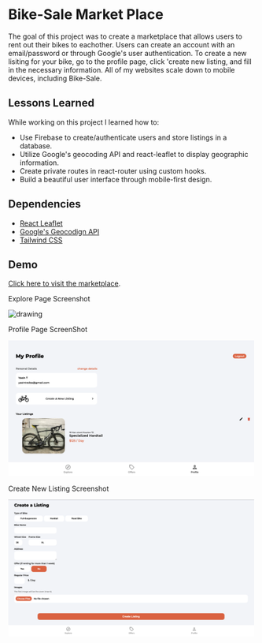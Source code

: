 # Bike-Sale Market Place 

The goal of this project was to create a marketplace that allows users to rent out their bikes to eachother. Users can create an account with an email/password or through Google's user authentication. To create a new lisiting for your bike, go to the profile page, click 'create new listing, and fill in the necessary information. All of my websites scale down to mobile devices, including Bike-Sale. 

## Lessons Learned

While working on this project I learned how to:

* Use Firebase to create/authenticate users and store listings in a database. 
* Utilize Google's geocoding API and react-leaflet to display geographic information.
* Create private routes in react-router using custom hooks. 
* Build a beautiful user interface through mobile-first design.

## Dependencies

* [React Leaflet](https://react-leaflet.js.org/) 
* [Google's Geocodign API](https://pypi.org/project/openpyxl/)
* [Tailwind CSS](https://tailwindcss.com/)

## Demo

[Click here to visit the marketplace](https://bike-sale.vercel.app/).

Explore Page Screenshot

<img src="https://github.com/ytraiba/Bike-Sale/blob/master/src/assets/jpg/bike-sale-1.png" alt="drawing" style="width:500px;"/>

Profile Page ScreenShot

<img src="https://github.com/ytraiba/Bike-Sale/blob/master/src/assets/jpg/bike-sale-2.png" alt="drawing" style="width:500px;"/>

Create New Listing Screenshot

<img src="https://github.com/ytraiba/Bike-Sale/blob/master/src/assets/jpg/bike-sale-3.png" alt="drawing" style="width:500px;"/>
